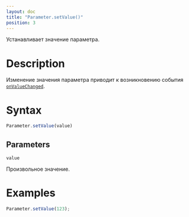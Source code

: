 ```yaml
---
layout: doc
title: "Parameter.setValue()"
position: 3
---
```


Устанавливает значение параметра.

# Description

Изменение значения параметра приводит к возникновению события [`onValueChanged`](../Parameter.onValueChanged).

# Syntax

```js
Parameter.setValue(value)
```

## Parameters

`value`

Произвольное значение.

# Examples

```js
Parameter.setValue(123);
```
